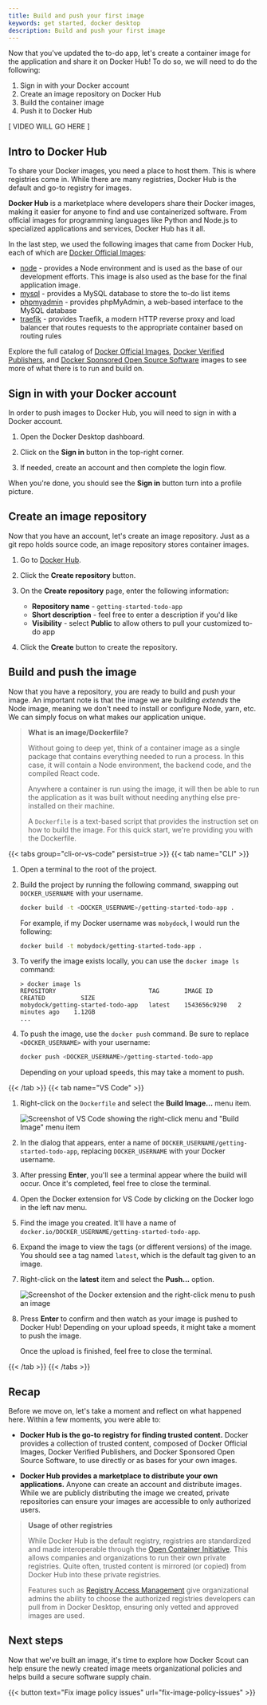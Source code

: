 ```yaml
---
title: Build and push your first image
keywords: get started, docker desktop
description: Build and push your first image
---
```


Now that you've updated the to-do app, let's create a container image for the application and share it on Docker Hub! To do so, we will need to do the following:

1. Sign in with your Docker account
1. Create an image repository on Docker Hub
1. Build the container image
1. Push it to Docker Hub

[ VIDEO WILL GO HERE ]


## Intro to Docker Hub

To share your Docker images, you need a place to host them. This is where registries come in. While there are many registries, Docker Hub is the default and go-to registry for images.

**Docker Hub** is a marketplace where developers share their Docker images, making it easier for anyone to find and use containerized software. From official images for programming languages like Python and Node.js to specialized applications and services, Docker Hub has it all.

In the last step, we used the following images that came from Docker Hub, each of which are [Docker Official Images](/trusted-content/official-images/):

- [node](https://hub.docker.com/_/node) - provides a Node environment and is used as the base of our development efforts. This image is also used as the base for the final application image.
- [mysql](https://hub.docker.com/_/mysql) - provides a MySQL database to store the to-do list items
- [phpmyadmin](https://hub.docker.com/_/phpmyadmin) - provides phpMyAdmin, a web-based interface to the MySQL database
- [traefik](https://hub.docker.com/_/traefik) - provides Traefik, a modern HTTP reverse proxy and load balancer that routes requests to the appropriate container based on routing rules

Explore the full catalog of [Docker Official Images](https://hub.docker.com/search?image_filter=official&q=), [Docker Verified Publishers](https://hub.docker.com/search?q=&image_filter=store), and [Docker Sponsored Open Source Software](https://hub.docker.com/search?q=&image_filter=open_source) images to see more of what there is to run and build on.


## Sign in with your Docker account

In order to push images to Docker Hub, you will need to sign in with a Docker account.

1. Open the Docker Desktop dashboard.

1. Click on the **Sign in** button in the top-right corner.

1. If needed, create an account and then complete the login flow.

When you're done, you should see the **Sign in** button turn into a profile picture.

## Create an image repository

Now that you have an account, let's create an image repository. Just as a git repo holds source code, an image repository stores container images.

1. Go to [Docker Hub](https://hub.docker.com).

1. Click the **Create repository** button.

1. On the **Create repository** page, enter the following information:

    - **Repository name** - `getting-started-todo-app`
    - **Short description** - feel free to enter a description if you'd like
    - **Visibility** - select **Public** to allow others to pull your customized to-do app

1. Click the **Create** button to create the repository.


## Build and push the image

Now that you have a repository, you are ready to build and push your image. An important note is that the image we are building _extends_ the Node image, meaning we don't need to install or configure Node, yarn, etc. We can simply focus on what makes our application unique.

> **What is an image/Dockerfile?**
>
> Without going to deep yet, think of a container image as a single package that contains
> everything needed to run a process. In this case, it will contain a Node environment,
> the backend code, and the compiled React code. 
>
> Anywhere a container is run using the image, it will then be able to run the application as 
> it was built without needing anything else pre-installed on their machine. 
>
> A `Dockerfile` is a text-based script that provides the instruction set on how to build
> the image. For this quick start, we're providing you with the Dockerfile.


{{< tabs group="cli-or-vs-code" persist=true >}}
{{< tab name="CLI" >}}

1. Open a terminal to the root of the project.

1. Build the project by running the following command, swapping out `DOCKER_USERNAME` with your username.

    ```bash
    docker build -t <DOCKER_USERNAME>/getting-started-todo-app .
    ```

    For example, if my Docker username was `mobydock`, I would run the following:

    ```bash
    docker build -t mobydock/getting-started-todo-app .
    ```

1. To verify the image exists locally, you can use the `docker image ls` command:

    ```plaintext
    > docker image ls
    REPOSITORY                          TAG       IMAGE ID       CREATED          SIZE
    mobydock/getting-started-todo-app   latest    1543656c9290   2 minutes ago    1.12GB
    ...
    ```

1. To push the image, use the `docker push` command. Be sure to replace `<DOCKER_USERNAME>` with your username:

    ```bash
    docker push <DOCKER_USERNAME>/getting-started-todo-app
    ```

    Depending on your upload speeds, this may take a moment to push.

{{< /tab >}}
{{< tab name="VS Code" >}}

1. Right-click on the `Dockerfile` and select the **Build Image...** menu item.

    ![Screenshot of VS Code showing the right-click menu and "Build Image" menu item](images/build-vscode-menu-item.webp?h=450&w=300)

1. In the dialog that appears, enter a name of `DOCKER_USERNAME/getting-started-todo-app`, replacing `DOCKER_USERNAME` with your Docker username. 

1. After pressing **Enter**, you'll see a terminal appear where the build will occur. Once it's completed, feel free to close the terminal.

1. Open the Docker extension for VS Code by clicking on the Docker logo in the left nav menu.

1. Find the image you created. It'll have a name of `docker.io/DOCKER_USERNAME/getting-started-todo-app`. 

1. Expand the image to view the tags (or different versions) of the image. You should see a tag named `latest`, which is the default tag given to an image.

1. Right-click on the **latest** item and select the **Push...** option.

    ![Screenshot of the Docker extension and the right-click menu to push an image](images/build-vscode-push-image.webp)

1. Press **Enter** to confirm and then watch as your image is pushed to Docker Hub! Depending on your upload speeds, it might take a moment to push the image.

    Once the upload is finished, feel free to close the terminal.

{{< /tab >}}
{{< /tabs >}}


## Recap

Before we move on, let's take a moment and reflect on what happened here. Within a few moments, you were able to:

- **Docker Hub is the go-to registry for finding trusted content.** Docker provides a collection of trusted content, composed of Docker Official Images, Docker Verified Publishers, and Docker Sponsored Open Source Software, to use directly or as bases for your own images.

- **Docker Hub provides a marketplace to distribute your own applications.** Anyone can create an account and distribute images. While we are publicly distributing the image we created, private repositories can ensure your images are accessible to only authorized users.

> **Usage of other registries**
>
> While Docker Hub is the default registry, registries are standardized and made 
> interoperable through the [Open Container Initiative](https://opencontainers.org/). This allows companies and 
> organizations to run their own private registries. Quite often, trusted content 
> is mirrored (or copied) from Docker Hub into these private registries.
>
> Features such as [Registry Access Management](/security/for-admins/registry-access-management/) give organizational admins the ability to choose 
> the authorized registries developers can pull from in Docker Desktop, ensuring only vetted and approved images are used.


## Next steps

Now that we've built an image, it's time to explore how Docker Scout can help ensure the newly created image meets organizational policies and helps build a secure software supply chain.

{{< button text="Fix image policy issues" url="fix-image-policy-issues" >}}
